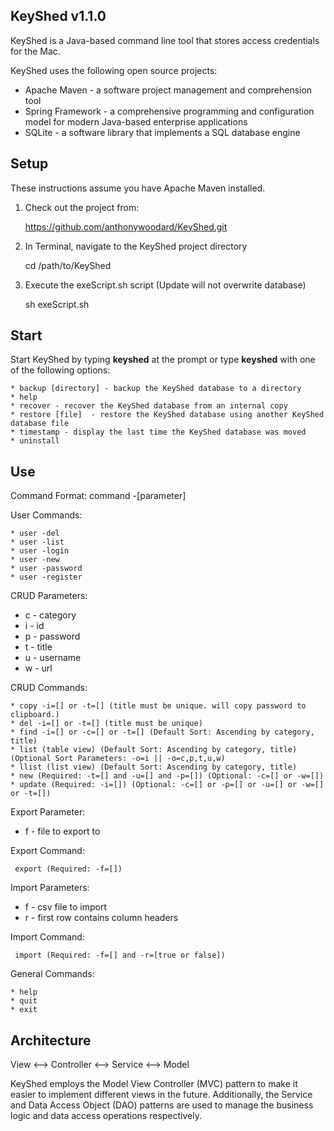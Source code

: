 KeyShed v1.1.0
-------

KeyShed is a Java-based command line tool that stores access credentials for the Mac.

KeyShed uses the following open source projects:

* Apache Maven - a software project management and comprehension tool
* Spring Framework - a comprehensive programming and configuration model for modern Java-based enterprise applications
* SQLite - a software library that implements a SQL database engine

Setup
---------------------
These instructions assume you have Apache Maven installed.

1. Check out the project from:

    https://github.com/anthonywoodard/KeyShed.git

2. In Terminal, navigate to the KeyShed project directory

    cd /path/to/KeyShed
		
3. Execute the exeScript.sh script (Update will not overwrite database)

    sh exeScript.sh    

Start
-------

Start KeyShed by typing <b>keyshed</b> at the prompt or type <b>keyshed</b> with one of the following options:

    * backup [directory] - backup the KeyShed database to a directory
    * help
    * recover - recover the KeyShed database from an internal copy
    * restore [file]  - restore the KeyShed database using another KeyShed database file
    * timestamp - display the last time the KeyShed database was moved
    * uninstall

Use
------

Command Format: command -[parameter]

User Commands:

    * user -del
    * user -list
    * user -login
    * user -new
    * user -password
    * user -register

CRUD Parameters: 
 
* c - category 
* i - id 
* p - password
* t - title
* u - username
* w - url

CRUD Commands:

    * copy -i=[] or -t=[] (title must be unique. will copy password to clipboard.)
    * del -i=[] or -t=[] (title must be unique)
    * find -i=[] or -c=[] or -t=[] (Default Sort: Ascending by category, title)
    * list (table view) (Default Sort: Ascending by category, title) (Optional Sort Parameters: -o=i || -o=c,p,t,u,w)
    * llist (list view) (Default Sort: Ascending by category, title)
    * new (Required: -t=[] and -u=[] and -p=[]) (Optional: -c=[] or -w=[])
    * update (Required: -i=[]) (Optional: -c=[] or -p=[] or -u=[] or -w=[] or -t=[])

Export Parameter: 

* f - file to export to

Export Command:

     export (Required: -f=[])

Import Parameters: 

* f - csv file to import
* r - first row contains column headers

Import Command:

     import (Required: -f=[] and -r=[true or false])

General Commands:

    * help
    * quit
    * exit
    
Architecture
------  

View <--> Controller <--> Service <--> Model

KeyShed employs the Model View Controller (MVC) pattern to make it easier to implement
different views in the future.  Additionally, the Service and Data Access Object (DAO) patterns 
are used to manage the business logic and data access operations respectively.

      